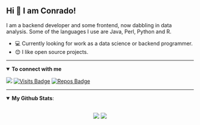 ## Hi 👋 I am Conrado!

I am a backend developer and some frontend, now dabbling in data analysis. Some of the languages I use are Java, Perl, Python and R.

- ‍💻 Currently looking for work as a data science or backend programmer.
- 😊 I like open source projects.

---

<details open>
 <summary><b>To connect with me</b></summary>
 <p align = "center">

  [<img src="https://img.shields.io/badge/linkedin-%230077B5.svg?&style=for-the-badge&logo=linkedin&logoColor=white" />](https://www.linkedin.com/in/conrado-reyes-a8066419/)
  [![Visits Badge](https://badges.pufler.dev/visits/c0reyes/c0reyes?style=for-the-badge)](https://github.com/c0reyes)
  [![Repos Badge](https://badges.pufler.dev/repos/c0reyes?style=for-the-badge)](https://github.com/c0reyes)

 </p>
</details>

---

<details open>
 <summary><b>My Github Stats</b>: </summary>
 <br>
 <p align = "center">

  <img src = "https://github-readme-stats.vercel.app/api?username=c0reyes&show_icons=true&line_height=27&theme=dark">
  <img src = "https://github-readme-stats.vercel.app/api/top-langs/?username=c0reyes&hide=css,html,ruby&theme=dark&layout=compact">

 </p>
</details>
